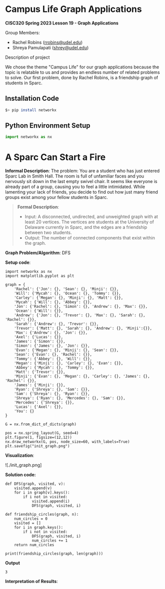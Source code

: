 # Campus Life Graph Applications

**CISC320 Spring 2023 Lesson 19 - Graph Applications**

Group Members:
* Rachel Robins (rrobins@udel.edu)
* Shreya Pamulapati (shrey@udel.edu)

Description of project

We chose the theme "Campus Life" for our graph applications because 
the topic is relatable to us and provides an endless number of 
related problems to solve. Our first problem, done by Rachel Robins, is
a friendship graph of students in Sparc.

## Installation Code

```sh
$> pip install networkx
```

## Python Environment Setup

```python
import networkx as nx
```

# A Sparc Can Start a Fire

**Informal Description**: 
The problem: You are a student who has just entered Sparc Lab in Smith Hall. The room is full of unfamiliar faces and you nervously sit down in the last empty swivel chair. It seems like everyone is already part of a group, causing you to feel a little intimidated. While lamenting your lack of friends, you decide to find out how just many friend groups exist among your fellow students in Sparc.

> **Formal Description**:
>  * Input: A disconnected, undirected, and unweighted graph with at least 20 vertices. The vertices are students at the University of Delaware currently in Sparc, and the edges are a friendship between
two students.
>  * Output: The number of connected components that exist within the graph.

**Graph Problem/Algorithm**: DFS

**Setup code**:

```
import networkx as nx
import matplotlib.pyplot as plt

graph = {
    'Rachel': {'Jon': {}, 'Sean': {}, 'Minji': {}},
    'Will': {'Mycah': {}, 'Ocean': {}, 'Tommy': {}},
    'Carley': {'Megan': {}, 'Minji': {}, 'Matt': {}},
    'Mycah': {'Will': {}, 'Abbey': {}},
    'Jon': {'Rachel': {}, 'Simon': {}, 'Andrew': {}, 'Max': {}},
    'Ocean': {'Will': {}},
    'Andrew': {'Jon': {}, 'Trevor': {}, 'Max': {}, 'Sarah': {}, 'Rachel': {}},
    'Sarah': {'Andrew': {}, 'Trevor': {}},
    'Trevor': {'Matt': {}, 'Sarah': {}, 'Andrew': {}, 'Minji':{}},
    'Max': {'Andrew': {}, 'Jon': {}},
    'Axel': {'Lucas': {}},
    'James': {'Simon': {}},
    'Simon': {'James': {}, 'Jon': {}},
    'Evan': {'Megan': {}, 'Minji': {}, 'Sean': {}},
    'Sean': {'Evan': {}, 'Rachel': {}},
    'Tommy': {'Abbey': {}, 'Will': {}},
    'Megan': {'Minji': {}, 'Carley': {}, 'Evan': {}},
    'Abbey': {'Mycah': {}, 'Tommy': {}},
    'Matt': {'Trevor': {}},
    'Minji': {'Evan': {}, 'Megan': {}, 'Carley': {}, 'James': {}, 'Rachel': {}},
    'James': {'Minji': {}},
    'Ryan': {'Shreya': {}, 'Sam': {}},
    'Sam': {'Shreya': {}, 'Ryan': {}},
    'Shreya': {'Ryan': {}, 'Mercedes': {}, 'Sam': {}},
    'Mercedes': {'Shreya': {}},
    'Lucas': {'Axel': {}},
    'You': {}
}

G = nx.from_dict_of_dicts(graph)

pos = nx.spring_layout(G, seed=4)
plt.figure(1, figsize=(12,12))
nx.draw_networkx(G, pos, node_size=60, with_labels=True)
plt.savefig("init_graph.png")
```

**Visualization**:

![./init_graph.png]

**Solution code:**

```
def DFS(graph, visited, v):
    visited.append(v)
    for i in graph[v].keys():
        if i not in visited:
            visited.append(i)
            DFS(graph, visited, i)

def friendship_circles(graph, n):
    num_circles = 0
    visited = []
    for i in graph.keys():
        if i not in visited:
            DFS(graph, visited, i)
            num_circles += 1
    return num_circles

print(friendship_circles(graph, len(graph)))
```

**Output**

```
3
```

**Interpretation of Results**:

